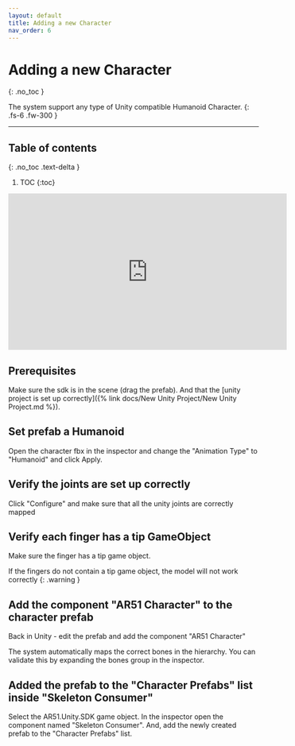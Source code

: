 ```yaml
---
layout: default
title: Adding a new Character
nav_order: 6
---
```


# Adding a new Character 
{: .no_toc }

The system support any type of Unity compatible Humanoid Character.
{: .fs-6 .fw-300 }



---
## Table of contents
{: .no_toc .text-delta }

1. TOC
{:toc}


<iframe width="560" height="315" src="https://www.youtube.com/embed/WfF9q_2Mztc" frameborder="0" allowfullscreen></iframe>


## Prerequisites
Make sure the sdk is in the scene (drag the prefab).
And that the [unity project is set up correctly]({% link docs/New Unity Project/New Unity Project.md %}).


## Set prefab a Humanoid
Open the character fbx in the inspector and change the "Animation Type" to "Humanoid" and click Apply.

## Verify the joints are set up correctly

Click "Configure" and make sure that all the unity joints are correctly mapped

## Verify each finger has a tip GameObject

Make sure the finger has a tip game object.

If the fingers do not contain a tip game object, the model will not work correctly
{: .warning }

## Add the component "AR51 Character" to the character prefab
Back in Unity - edit the prefab and add the component "AR51 Character"

The system automatically maps the correct bones in the hierarchy. You can validate this by expanding the bones group in the inspector.

## Added the prefab to the "Character Prefabs" list inside "Skeleton Consumer"
Select the AR51.Unity.SDK game object. 
In the inspector open the component named "Skeleton Consumer". And, add the newly created prefab to the "Character Prefabs" list. 



